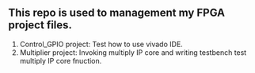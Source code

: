 ## This repo is used to management my FPGA project files.
1. Control_GPIO project: Test how to use vivado IDE.
2. Multiplier project: Invoking multiply IP core and writing testbench test multiply IP core fnuction.


 
